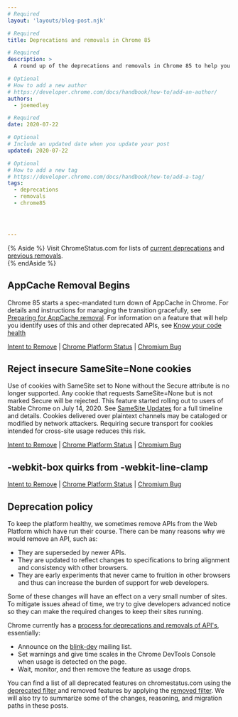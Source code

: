 ```yaml
---
# Required
layout: 'layouts/blog-post.njk'

# Required
title: Deprecations and removals in Chrome 85

# Required
description: >
  A round up of the deprecations and removals in Chrome 85 to help you plan.

# Optional
# How to add a new author
# https://developer.chrome.com/docs/handbook/how-to/add-an-author/
authors:
  - joemedley

# Required
date: 2020-07-22  

# Optional
# Include an updated date when you update your post
updated: 2020-07-22

# Optional
# How to add a new tag
# https://developer.chrome.com/docs/handbook/how-to/add-a-tag/
tags:
  - deprecations
  - removals
  - chrome85




---
```


{% Aside %}
  Visit ChromeStatus.com for lists of 
  <a href="https://www.chromestatus.com/features#browsers.chrome.status%3A%22Deprecated%22">current deprecations</a>
  and <a href="https://www.chromestatus.com/features#browsers.chrome.status:%22Removed%22">previous removals</a>.  
{% endAside %}

## AppCache Removal Begins

Chrome 85 starts a spec-mandated turn down of AppCache in Chrome. For details
and instructions for managing the transition gracefully, see [Preparing for
AppCache removal](https://web.dev/appcache-removal/). For information on a
feature that will help you identify uses of this and other deprecated APIs, see
[Know your code health](https://web.dev/reporting-observer/)

[Intent to Remove](https://groups.google.com/a/chromium.org/g/blink-dev/c/FvM-qo7BfkI/m/0daqyD8kCQAJ) &#124;
[Chrome Platform Status](https://www.chromestatus.com/features/6192449487634432) &#124;
[Chromium Bug](https://crbug.com/582750)


## Reject insecure SameSite=None cookies

Use of cookies with SameSite set to None without the Secure attribute is no
longer supported. Any cookie that requests SameSite=None but is not marked
Secure will be rejected. This feature started rolling out to users of Stable
Chrome on July 14, 2020. See [SameSite
Updates](https://www.chromium.org/updates/same-site) for a full timeline and
details. Cookies delivered over plaintext channels may be cataloged or modified
by network attackers. Requiring secure transport for cookies intended for
cross-site usage reduces this risk.

[Intent to Remove](https://groups.google.com/a/chromium.org/g/blink-dev/c/6KhRNH3PrvU/m/Xz6YyNXbAQAJ) &#124;
[Chrome Platform Status](https://www.chromestatus.com/feature/5633521622188032) &#124;
[Chromium Bug](https://crbug.com/954551)


## -webkit-box quirks from -webkit-line-clamp

[Intent to Remove]() &#124;
[Chrome Platform Status](https://www.chromestatus.com/feature/5680142707851264) &#124;
[Chromium Bug](https://crbug.com/305376)


## Deprecation policy


To keep the platform healthy, we sometimes remove APIs from the Web Platform which have run their course. There can be many reasons why we would remove an
API, such as:

- They are superseded by newer APIs.
- They are updated to reflect changes to specifications to bring alignment and consistency with other browsers.
- They are early experiments that never came to fruition in other browsers and thus can increase the burden of support for web developers.


Some of these changes will have an effect on a very small number of sites. To mitigate issues ahead of time, we try to give developers advanced notice so they can make the required changes to keep their sites running.

Chrome currently has a <a href="http://www.chromium.org/blink#TOC-Launch-Process:-Deprecation"> process for deprecations and removals of API's</a>, essentially:


- Announce on the <a href="https://groups.google.com/a/chromium.org/forum/#!forum/blink-dev">blink-dev</a> mailing list.
- Set warnings and give time scales in the Chrome DevTools Console when usage is detected on the page.
- Wait, monitor, and then remove the feature as usage drops.
 


You can find a list of all deprecated features on chromestatus.com using the <a href="https://www.chromestatus.com/features#deprecated"> deprecated filter </a> and removed features by applying the <a href="https://www.chromestatus.com/features#removed">removed filter</a>. We will also try to summarize some of the changes, reasoning, and migration paths in these posts.
